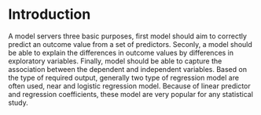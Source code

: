 # Introduction
A model servers three basic purposes, first model should aim to correctly predict an outcome value from a set of predictors. Seconly, a model should be able to explain
the differences in outcome values by differences in exploratory variables. Finally, model should be able to capture the association between the dependent and independent 
variables. Based on the type of required output, generally two type of regression model are often used, near and logistic regression model. Because of linear predictor
and regression coefficients, these model are very popular for any statistical study. 
